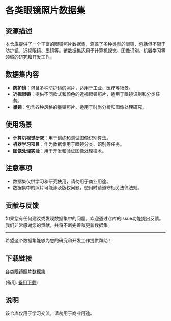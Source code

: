 # 各类眼镜照片数据集

## 资源描述

本仓库提供了一个丰富的眼镜照片数据集，涵盖了多种类型的眼镜，包括但不限于防护镜、近视眼镜、墨镜等。该数据集适用于计算机视觉、图像识别、机器学习等领域的研究和开发工作。

## 数据集内容

- **防护镜**：包含多种防护镜的照片，适用于工业、医疗等场景。
- **近视眼镜**：提供不同款式和颜色的近视眼镜照片，适用于眼镜识别和分类任务。
- **墨镜**：包含各种风格的墨镜照片，适用于时尚分析和图像处理研究。

## 使用场景

- **计算机视觉研究**：用于训练和测试图像识别算法。
- **机器学习项目**：作为数据集用于眼镜分类、识别等任务。
- **图像处理实验**：用于开发和验证图像处理技术。

## 注意事项

- 数据集仅供学习和研究使用，请勿用于商业用途。
- 数据集中的照片可能涉及版权问题，使用时请遵守相关法律法规。

## 贡献与反馈

如果您有任何建议或发现数据集中的问题，欢迎通过仓库的Issue功能提出反馈。我们非常感谢您的贡献，并将不断完善和更新数据集。

---

希望这个数据集能够为您的研究和开发工作提供帮助！

## 下载链接
[各类眼镜照片数据集](https://pan.quark.cn/s/2a943b911e70) 

(备用: [备用下载](https://pan.baidu.com/s/1DaA50rZzbmqXI4mcw-lpSw?pwd=1234))

## 说明

该仓库仅用于学习交流，请勿用于商业用途。
